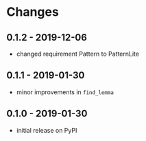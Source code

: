 # Changes

## 0.1.2 - 2019-12-06

* changed requirement Pattern to PatternLite


## 0.1.1 - 2019-01-30

* minor improvements in `find_lemma`


## 0.1.0 - 2019-01-30

* initial release on PyPI
  
